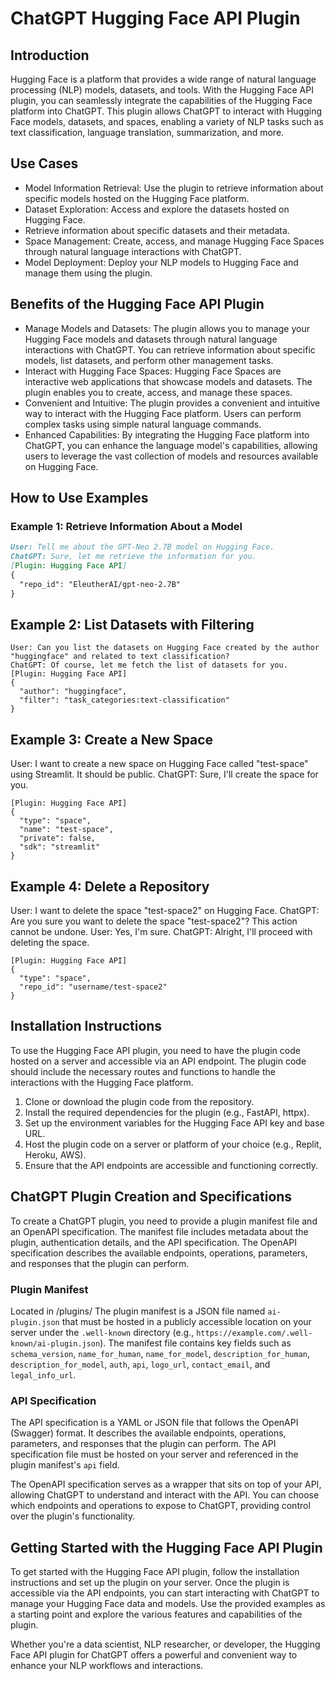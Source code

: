 # ChatGPT Hugging Face API Plugin

## Introduction
Hugging Face is a platform that provides a wide range of natural language processing (NLP) models, datasets, and tools. With the Hugging Face API plugin, you can seamlessly integrate the capabilities of the Hugging Face platform into ChatGPT. This plugin allows ChatGPT to interact with Hugging Face models, datasets, and spaces, enabling a variety of NLP tasks such as text classification, language translation, summarization, and more.

## Use Cases
- Model Information Retrieval: Use the plugin to retrieve information about specific models hosted on the Hugging Face platform.
- Dataset Exploration: Access and explore the datasets hosted on Hugging Face.
- Retrieve information about specific datasets and their metadata.
- Space Management: Create, access, and manage Hugging Face Spaces through natural language interactions with ChatGPT.
- Model Deployment: Deploy your NLP models to Hugging Face and manage them using the plugin.

## Benefits of the Hugging Face API Plugin
- Manage Models and Datasets: The plugin allows you to manage your Hugging Face models and datasets through natural language interactions with ChatGPT. You can retrieve information about specific models, list datasets, and perform other management tasks.
- Interact with Hugging Face Spaces: Hugging Face Spaces are interactive web applications that showcase models and datasets. The plugin enables you to create, access, and manage these spaces.
- Convenient and Intuitive: The plugin provides a convenient and intuitive way to interact with the Hugging Face platform. Users can perform complex tasks using simple natural language commands.
- Enhanced Capabilities: By integrating the Hugging Face platform into ChatGPT, you can enhance the language model's capabilities, allowing users to leverage the vast collection of models and resources available on Hugging Face.

## How to Use Examples

### Example 1: Retrieve Information About a Model
```markdown
User: Tell me about the GPT-Neo 2.7B model on Hugging Face.
ChatGPT: Sure, let me retrieve the information for you.
[Plugin: Hugging Face API]
{
  "repo_id": "EleutherAI/gpt-neo-2.7B"
}
```

## Example 2: List Datasets with Filtering
```
User: Can you list the datasets on Hugging Face created by the author "huggingface" and related to text classification?
ChatGPT: Of course, let me fetch the list of datasets for you.
[Plugin: Hugging Face API]
{
  "author": "huggingface",
  "filter": "task_categories:text-classification"
}
```
## Example 3: Create a New Space
User: I want to create a new space on Hugging Face called "test-space" using Streamlit. It should be public.
ChatGPT: Sure, I'll create the space for you.
```
[Plugin: Hugging Face API]
{
  "type": "space",
  "name": "test-space",
  "private": false,
  "sdk": "streamlit"
}
```
## Example 4: Delete a Repository
User: I want to delete the space "test-space2" on Hugging Face.
ChatGPT: Are you sure you want to delete the space "test-space2"? This action cannot be undone.
User: Yes, I'm sure.
ChatGPT: Alright, I'll proceed with deleting the space.
```
[Plugin: Hugging Face API]
{
  "type": "space",
  "repo_id": "username/test-space2"
}
```
## Installation Instructions
To use the Hugging Face API plugin, you need to have the plugin code hosted on a server and accessible via an API endpoint. The plugin code should include the necessary routes and functions to handle the interactions with the Hugging Face platform.

1. Clone or download the plugin code from the repository.
2. Install the required dependencies for the plugin (e.g., FastAPI, httpx).
3. Set up the environment variables for the Hugging Face API key and base URL.
4. Host the plugin code on a server or platform of your choice (e.g., Replit, Heroku, AWS).
5. Ensure that the API endpoints are accessible and functioning correctly.

## ChatGPT Plugin Creation and Specifications
To create a ChatGPT plugin, you need to provide a plugin manifest file and an OpenAPI specification. The manifest file includes metadata about the plugin, authentication details, and the API specification. The OpenAPI specification describes the available endpoints, operations, parameters, and responses that the plugin can perform.

### Plugin Manifest
Located in /plugins/ The plugin manifest is a JSON file named `ai-plugin.json` that must be hosted in a publicly accessible location on your server under the `.well-known` directory (e.g., `https://example.com/.well-known/ai-plugin.json`). The manifest file contains key fields such as `schema_version`, `name_for_human`, `name_for_model`, `description_for_human`, `description_for_model`, `auth`, `api`, `logo_url`, `contact_email`, and `legal_info_url`.

### API Specification
The API specification is a YAML or JSON file that follows the OpenAPI (Swagger) format. It describes the available endpoints, operations, parameters, and responses that the plugin can perform. The API specification file must be hosted on your server and referenced in the plugin manifest's `api` field.

The OpenAPI specification serves as a wrapper that sits on top of your API, allowing ChatGPT to understand and interact with the API. You can choose which endpoints and operations to expose to ChatGPT, providing control over the plugin's functionality.

## Getting Started with the Hugging Face API Plugin
To get started with the Hugging Face API plugin, follow the installation instructions and set up the plugin on your server. Once the plugin is accessible via the API endpoints, you can start interacting with ChatGPT to manage your Hugging Face data and models. Use the provided examples as a starting point and explore the various features and capabilities of the plugin.

Whether you're a data scientist, NLP researcher, or developer, the Hugging Face API plugin for ChatGPT offers a powerful and convenient way to enhance your NLP workflows and interactions.
